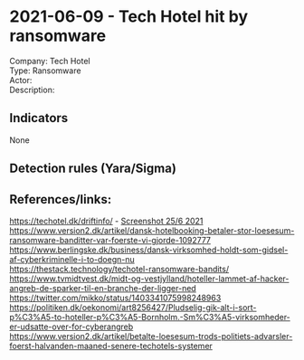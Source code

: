 # 2021-06-09  - Tech Hotel hit by ransomware
Company: Tech Hotel  
Type: Ransomware  
Actor:  
Description:

## Indicators
None  

## Detection rules (Yara/Sigma)

## References/links:  
https://techotel.dk/driftinfo/ - [Screenshot 25/6 2021](images/2021-1-techhotel.jpeg)  
https://www.version2.dk/artikel/dansk-hotelbooking-betaler-stor-loesesum-ransomware-banditter-var-foerste-vi-gjorde-1092777  
https://www.berlingske.dk/business/dansk-virksomhed-holdt-som-gidsel-af-cyberkriminelle-i-to-doegn-nu   
https://thestack.technology/techotel-ransomware-bandits/  
https://www.tvmidtvest.dk/midt-og-vestjylland/hoteller-lammet-af-hacker-angreb-de-sparker-til-en-branche-der-ligger-ned  
https://twitter.com/mikko/status/1403341075998248963  
https://politiken.dk/oekonomi/art8256427/Pludselig-gik-alt-i-sort-p%C3%A5-to-hoteller-p%C3%A5-Bornholm.-Sm%C3%A5-virksomheder-er-udsatte-over-for-cyberangreb   
https://www.version2.dk/artikel/betalte-loesesum-trods-politiets-advarsler-foerst-halvanden-maaned-senere-techotels-systemer   
